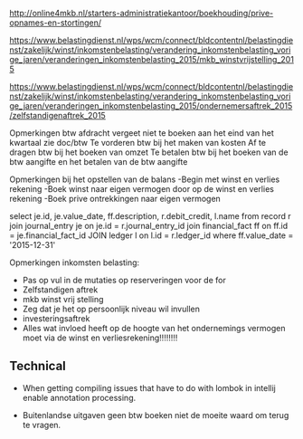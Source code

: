 
http://online4mkb.nl/starters-administratiekantoor/boekhouding/prive-opnames-en-stortingen/

https://www.belastingdienst.nl/wps/wcm/connect/bldcontentnl/belastingdienst/zakelijk/winst/inkomstenbelasting/verandering_inkomstenbelasting_vorige_jaren/veranderingen_inkomstenbelasting_2015/mkb_winstvrijstelling_2015

https://www.belastingdienst.nl/wps/wcm/connect/bldcontentnl/belastingdienst/zakelijk/winst/inkomstenbelasting/verandering_inkomstenbelasting_vorige_jaren/veranderingen_inkomstenbelasting_2015/ondernemersaftrek_2015/zelfstandigenaftrek_2015

Opmerkingen btw afdracht vergeet niet te boeken aan het eind
van het kwartaal zie doc/btw 
Te vorderen btw bij het maken van kosten
Af te dragen btw bij het boeken van omzet
Te betalen btw bij het boeken van de btw aangifte en het betalen van de btw aangifte


Opmerkingen bij het opstellen van de balans
-Begin met winst en verlies rekening
-Boek winst naar eigen vermogen door op de winst en verlies rekening
-Boek prive ontrekkingen naar eigen vermogen

select je.id, je.value_date, ff.description, r.debit_credit, l.name from record r
join journal_entry je on je.id = r.journal_entry_id
join financial_fact ff on ff.id = je.financial_fact_id
JOIN ledger l on l.id = r.ledger_id
where ff.value_date = '2015-12-31'

Opmerkingen inkomsten belasting:

- Pas op vul in de mutaties op reserveringen voor de for
- Zelfstandigen aftrek
- mkb winst vrij stelling
- Zeg dat je het op persoonlijk niveau wil invullen
- investeringsaftrek
- Alles wat invloed heeft op de hoogte van het ondernemings vermogen moet via de winst
en verliesrekening!!!!!!!!


## Technical

- When getting compiling issues that have to do with lombok in intellij enable annotation processing.

- Buitenlandse uitgaven geen btw boeken niet de moeite waard om terug te vragen.
